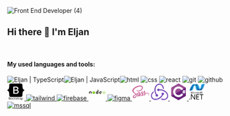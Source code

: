 
![Front End Developer (4)](https://user-images.githubusercontent.com/71334500/220309218-0edabdf2-3cd4-45b5-a116-338bab7ff717.png)
<br/>

## Hi there 👋 I'm Eljan
<br/>

<h4 align="left">My used languages and tools:</h4>

![html](https://img.shields.io/badge/html%20-%23E34F26.svg?&style=for-the-badge&logo=html5&logoColor=white) 
![css](https://img.shields.io/badge/css%20-%231572B6.svg?&style=for-the-badge&logo=css3&logoColor=white) 
<a href="https://www.linkedin.com/in/ivan-kapeykin-88182319b/">
  <img align="left" alt="Eljan | TypeScript" src="https://img.shields.io/badge/typescript-%23007ACC.svg?style=for-the-badge&logo=typescript&logoColor=white" />
</a> 
<a href="https://www.linkedin.com/in/ivan-kapeykin-88182319b/">
  <img align="left" alt="Eljan | JavaScript" src="https://img.shields.io/badge/javascript%20-%23323330.svg?&style=for-the-badge&logo=javascript&logoColor=%23F7DF1E" />
</a>
![react](https://img.shields.io/badge/react-%2320232a.svg?style=for-the-badge&logo=react&logoColor=%2361DAFB)
![git](https://img.shields.io/badge/git%20-%23F05033.svg?&style=for-the-badge&logo=git&logoColor=white) ![github](https://img.shields.io/badge/github%20actions%20-%232671E5.svg?&style=for-the-badge&logo=github%20actions&logoColor=white)  
<a href="https://getbootstrap.com" target="_blank" rel="noreferrer"> 
    <img src="https://raw.githubusercontent.com/devicons/devicon/master/icons/bootstrap/bootstrap-plain-wordmark.svg" alt="bootstrap" width="40" height="40"/> 
</a> 
<a href="https://tailwindcss.com/" target="_blank" rel="noreferrer"> <img src="https://www.vectorlogo.zone/logos/tailwindcss/tailwindcss-icon.svg" alt="tailwind" width="40" height="40"/> </a> 
<a href="https://firebase.google.com/" target="_blank" rel="noreferrer"> <img src="https://www.vectorlogo.zone/logos/firebase/firebase-icon.svg" alt="firebase" width="40" height="40"/> </a> 
<a href="https://nodejs.org" target="_blank" rel="noreferrer"> <img src="https://raw.githubusercontent.com/devicons/devicon/master/icons/nodejs/nodejs-original-wordmark.svg" alt="nodejs" width="40" height="40"/> </a> 
<a href="https://www.figma.com/" target="_blank" rel="noreferrer"> <img src="https://www.vectorlogo.zone/logos/figma/figma-icon.svg" alt="figma" width="40" height="40"/> </a> 
<a href="https://sass-lang.com" target="_blank" rel="noreferrer"> <img src="https://raw.githubusercontent.com/devicons/devicon/master/icons/sass/sass-original.svg" alt="sass" width="40" height="40"/> </a> 
<a href="https://redux.js.org" target="_blank" rel="noreferrer"> <img src="https://raw.githubusercontent.com/devicons/devicon/master/icons/redux/redux-original.svg" alt="redux" width="40" height="40"/> </a> 
<a href="https://www.w3schools.com/cs/" target="_blank" rel="noreferrer"> 
    <img src="https://raw.githubusercontent.com/devicons/devicon/master/icons/csharp/csharp-original.svg" alt="csharp" width="40" height="40"/> 
  </a> 
  <a href="https://dotnet.microsoft.com/" target="_blank" rel="noreferrer"> <img src="https://raw.githubusercontent.com/devicons/devicon/master/icons/dot-net/dot-net-original-wordmark.svg" alt="dotnet" width="40" height="40"/> </a> 
<a href="https://www.microsoft.com/en-us/sql-server" target="_blank" rel="noreferrer"> <img src="https://www.svgrepo.com/show/303229/microsoft-sql-server-logo.svg" alt="mssql" width="40" height="40"/> </a> 


  
  
  
  

<br/>
<br/>

